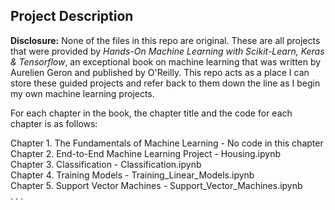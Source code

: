 ## Project Description

**Disclosure:** None of the files in this repo are original. These are all projects that were provided by *Hands-On Machine Learning with Scikit-Learn, Keras & Tensorflow*, an exceptional book on machine learning that was written by Aurelien Geron and published by O'Reilly. This repo acts as a place I can store these guided projects and refer back to them down the line as I begin my own machine learning projects.

For each chapter in the book, the chapter title and the code for each chapter is as follows:

Chapter 1. The Fundamentals of Machine Learning  -  No code in this chapter<br>
Chapter 2. End-to-End Machine Learning Project  -  Housing.ipynb<br>
Chapter 3. Classification  -  Classification.ipynb<br>
Chapter 4. Training Models  -  Training_Linear_Models.ipynb<br>
Chapter 5. Support Vector Machines - Support_Vector_Machines.ipynb<br>
. . .


